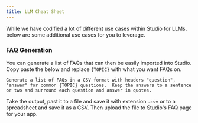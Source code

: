 ```yaml
---
title: LLM Cheat Sheet
---
```


While we have codified a lot of different use cases within Studio for LLMs, below are some additional use cases for you to leverage.

### FAQ Generation

You can generate a list of FAQs that can then be easily imported into Studio.  Copy paste the below and replace `{TOPIC}` with what you want FAQs on.

```
Generate a list of FAQs in a CSV format with headers "question", "answer" for common {TOPIC} questions.  Keep the answers to a sentence or two and surround each question and answer in quotes.
```

Take the output, past it to a file and save it with extension `.csv` or to a spreadsheet and save it as a CSV.  Then upload the file to Studio's FAQ page for your app.



